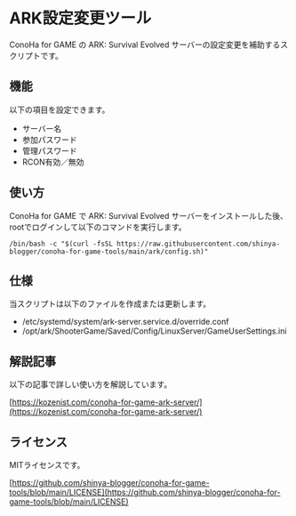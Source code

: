 # ARK設定変更ツール

ConoHa for GAME の ARK: Survival Evolved サーバーの設定変更を補助するスクリプトです。

## 機能
以下の項目を設定できます。

- サーバー名
- 参加パスワード
- 管理パスワード
- RCON有効／無効


## 使い方
ConoHa for GAME で ARK: Survival Evolved サーバーをインストールした後、rootでログインして以下のコマンドを実行します。
```
/bin/bash -c "$(curl -fsSL https://raw.githubusercontent.com/shinya-blogger/conoha-for-game-tools/main/ark/config.sh)"
```


## 仕様

当スクリプトは以下のファイルを作成または更新します。

- /etc/systemd/system/ark-server.service.d/override.conf
- /opt/ark/ShooterGame/Saved/Config/LinuxServer/GameUserSettings.ini


## 解説記事

以下の記事で詳しい使い方を解説しています。

[https://kozenist.com/conoha-for-game-ark-server/](https://kozenist.com/conoha-for-game-ark-server/)


## ライセンス

MITライセンスです。

[https://github.com/shinya-blogger/conoha-for-game-tools/blob/main/LICENSE](https://github.com/shinya-blogger/conoha-for-game-tools/blob/main/LICENSE)